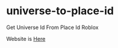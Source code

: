 # universe-to-place-id
Get Universe Id From Place Id Roblox

Website is [Here](https://jedi-coder1.github.io/universe-to-place-id)